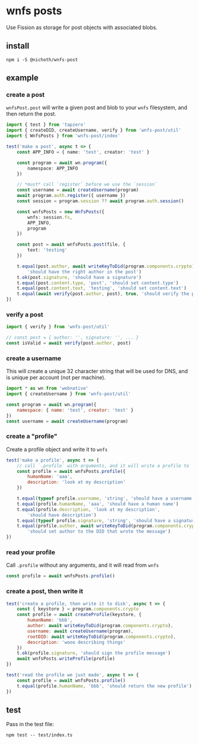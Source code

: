 # wnfs posts
Use Fission as storage for post objects with associated blobs.

## install
```
npm i -S @nichoth/wnfs-post
```

## example

### create a post

`wnfsPost.post` will write a given post and blob to your `wnfs` filesystem, and then return the post.

```ts
import { test } from 'tapzero'
import { createDID, createUsername, verify } from 'wnfs-post/util'
import { WnfsPosts } from 'wnfs-post/index'

test('make a post', async t => {
    const APP_INFO = { name: 'test', creator: 'test' }

    const program = await wn.program({
        namespace: APP_INFO
    })

    // *must* call `register` before we use the `session`
    const username = await createUsername(program)
    await program.auth.register({ username })
    const session = program.session ?? await program.auth.session()

    const wnfsPosts = new WnfsPosts({
        wnfs: session.fs,
        APP_INFO,
        program
    })

    const post = await wnfsPosts.post(file, {
        text: 'testing'
    })

    t.equal(post.author, await writeKeyToDid(program.components.crypto),
        'should have the right author in the post')
    t.ok(post.signature, 'should have a signature')
    t.equal(post.content.type, 'post', 'should set content.type')
    t.equal(post.content.text, 'testing', 'should set content.text')
    t.equal(await verify(post.author, post), true, 'should verify the post')
})
```

### verify a post
```ts
import { verify } from 'wnfs-post/util'

// const post = { author: '', signature: '', ... }
const isValid = await verify(post.author, post)
```

### create a username
This will create a unique 32 character string that will be used for DNS, and is unique per account (not per machine).

```js
import * as wn from 'webnative'
import { createUsername } from 'wnfs-post/util'

const program = await wn.program({
    namespace: { name: 'test', creator: 'test' }
})
const username = await createUsername(program)
```

### create a "profile"
Create a profile object and write it to `wnfs`

```js
test('make a profile', async t => {
    // call `.profile` with arguments, and it will write a profile to `wnfs`
    const profile = await wnfsPosts.profile({
        humanName: 'aaa',
        description: 'look at my description'
    })

    t.equal(typeof profile.username, 'string', 'should have a username')
    t.equal(profile.humanName, 'aaa', 'should have a human name')
    t.equal(profile.description, 'look at my description',
        'should have description')
    t.equal(typeof profile.signature, 'string', 'should have a signature')
    t.equal(profile.author, await writeKeyToDid(program.components.crypto),
        'should set author to the DID that wrote the message')
})
```

### read your profile
Call `.profile` without any arguments, and it will read from `wnfs`

```js
const profile = await wnfsPosts.profile()
```

### create a post, then write it

```js
test('create a profile, then write it to disk', async t => {
    const { keystore } = program.components.crypto
    const profile = await createProfile(keystore, {
        humanName: 'bbb',
        author: await writeKeyToDid(program.components.crypto),
        username: await createUsername(program),
        rootDID: await writeKeyToDid(program.components.crypto),
        description: 'wooo describing things'
    })
    t.ok(profile.signature, 'should sign the profile message')
    await wnfsPosts.writeProfile(profile)
})

test('read the profile we just made', async t => {
    const profile = await wnfsPosts.profile()
    t.equal(profile.humanName, 'bbb', 'should return the new profile')
})
```

## test
Pass in the test file:
```
npm test -- test/index.ts
```
